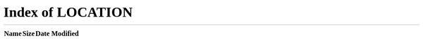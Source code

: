<!--
This file makes sure the URLs

   docs.yourbase.io/python
   docs.yourbase.io/python/
   docs.yourbase.io/python.html

continue working.
 -->

<meta charset="utf-8">
<title>Redirecting to https://docs.yourbase.io/</title>
<meta http-equiv="refresh" content="0; URL=../">
<link rel="canonical" href="../">
